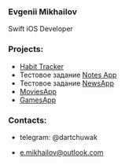 ### Evgenii Mikhailov ###
Swift iOS Developer


### Projects: ###

* [Habit Tracker](https://github.com/dartchuwak/HabitTracker)
* Тестовое задание [Notes App](https://github.com/dartchuwak/NotesApp)
* Тестовое задание [NewsApp](https://github.com/dartchuwak/NewsApp)
* [MoviesApp](https://github.com/dartchuwak/MoviesApp)
* [GamesApp](https://github.com/dartchuwak/GamesApp)

### Contacts: ###

* telegram: @dartchuwak

* e.mikhailov@outlook.com

<!--
**dartchuwak/dartchuwak** is a ✨ _special_ ✨ repository because its `README.md` (this file) appears on your GitHub profile.

Here are some ideas to get you started:

- 🔭 I’m currently working on ...
- 🌱 I’m currently learning ...
- 👯 I’m looking to collaborate on ...
- 🤔 I’m looking for help with ...
- 💬 Ask me about ...
- 📫 How to reach me: ...
- 😄 Pronouns: ...
- ⚡ Fun fact: ...
-->
